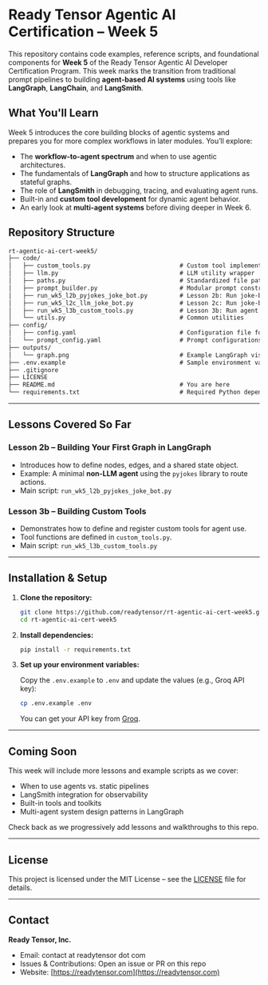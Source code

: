 # Ready Tensor Agentic AI Certification – Week 5

This repository contains code examples, reference scripts, and foundational components for **Week 5** of the Ready Tensor Agentic AI Developer Certification Program. This week marks the transition from traditional prompt pipelines to building **agent-based AI systems** using tools like **LangGraph**, **LangChain**, and **LangSmith**.

## What You'll Learn

Week 5 introduces the core building blocks of agentic systems and prepares you for more complex workflows in later modules. You’ll explore:

- The **workflow-to-agent spectrum** and when to use agentic architectures.
- The fundamentals of **LangGraph** and how to structure applications as stateful graphs.
- The role of **LangSmith** in debugging, tracing, and evaluating agent runs.
- Built-in and **custom tool development** for dynamic agent behavior.
- An early look at **multi-agent systems** before diving deeper in Week 6.

## Repository Structure

```txt
rt-agentic-ai-cert-week5/
├── code/
│   ├── custom_tools.py                         # Custom tool implementations for Lesson 3b
│   ├── llm.py                                  # LLM utility wrapper
│   ├── paths.py                                # Standardized file path management
│   ├── prompt_builder.py                       # Modular prompt construction functions
│   ├── run_wk5_l2b_pyjokes_joke_bot.py         # Lesson 2b: Run joke-bot using pyjokes
│   ├── run_wk5_l2c_llm_joke_bot.py             # Lesson 2c: Run joke-bot using ai agents
│   ├── run_wk5_l3b_custom_tools.py             # Lesson 3b: Run agent with custom tools
│   └── utils.py                                # Common utilities
├── config/
│   ├── config.yaml                             # Configuration file for tool registration or agent setup
│   └── prompt_config.yaml                      # Prompt configurations for agents
├── outputs/
│   └── graph.png                               # Example LangGraph visualization
├── .env.example                                # Sample environment variable file (e.g., Groq API key)
├── .gitignore
├── LICENSE
├── README.md                                   # You are here
└── requirements.txt                            # Required Python dependencies
```

---

## Lessons Covered So Far

### **Lesson 2b – Building Your First Graph in LangGraph**

- Introduces how to define nodes, edges, and a shared state object.
- Example: A minimal **non-LLM agent** using the `pyjokes` library to route actions.
- Main script: `run_wk5_l2b_pyjokes_joke_bot.py`

### **Lesson 3b – Building Custom Tools**

- Demonstrates how to define and register custom tools for agent use.
- Tool functions are defined in `custom_tools.py`.
- Main script: `run_wk5_l3b_custom_tools.py`

---

## Installation & Setup

1. **Clone the repository:**

   ```bash
   git clone https://github.com/readytensor/rt-agentic-ai-cert-week5.git
   cd rt-agentic-ai-cert-week5
   ```

2. **Install dependencies:**

   ```bash
   pip install -r requirements.txt
   ```

3. **Set up your environment variables:**

   Copy the `.env.example` to `.env` and update the values (e.g., Groq API key):

   ```bash
   cp .env.example .env
   ```

   You can get your API key from [Groq](https://console.groq.com/).

---

## Coming Soon

This week will include more lessons and example scripts as we cover:

- When to use agents vs. static pipelines
- LangSmith integration for observability
- Built-in tools and toolkits
- Multi-agent system design patterns in LangGraph

Check back as we progressively add lessons and walkthroughs to this repo.

---

## License

This project is licensed under the MIT License – see the [LICENSE](LICENSE) file for details.

---

## Contact

**Ready Tensor, Inc.**

- Email: contact at readytensor dot com
- Issues & Contributions: Open an issue or PR on this repo
- Website: [https://readytensor.com](https://readytensor.com)
